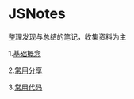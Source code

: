# JSNotes

整理发现与总结的笔记，收集资料为主

1.[基础概念](https://github.com/jsmask/JS-Notes/blob/master/docs/concept.md)

2.[常用分享](https://github.com/jsmask/JS-Notes/blob/master/docs/share.md)

3.[常用代码](https://github.com/jsmask/JS-Notes/blob/master/docs/code.md)

